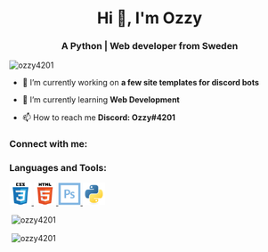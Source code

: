 <h1 align="center">Hi 👋, I'm Ozzy</h1>
<h3 align="center">A Python | Web developer from Sweden</h3>

<p align="left"> <img src="https://komarev.com/ghpvc/?username=ozzy4201&label=Profile%20views&color=0e75b6&style=flat" alt="ozzy4201" /> </p>

- 🔭 I’m currently working on **a few site templates for discord bots**

- 🌱 I’m currently learning **Web Development**

- 📫 How to reach me **Discord: Ozzy#4201**

<h3 align="left">Connect with me:</h3>
<p align="left">
</p>

<h3 align="left">Languages and Tools:</h3>
<p align="left"> <a href="https://www.w3schools.com/css/" target="_blank" rel="noreferrer"> <img src="https://raw.githubusercontent.com/devicons/devicon/master/icons/css3/css3-original-wordmark.svg" alt="css3" width="40" height="40"/> </a> <a href="https://www.w3.org/html/" target="_blank" rel="noreferrer"> <img src="https://raw.githubusercontent.com/devicons/devicon/master/icons/html5/html5-original-wordmark.svg" alt="html5" width="40" height="40"/> </a> <a href="https://www.photoshop.com/en" target="_blank" rel="noreferrer"> <img src="https://raw.githubusercontent.com/devicons/devicon/master/icons/photoshop/photoshop-line.svg" alt="photoshop" width="40" height="40"/> </a> <a href="https://www.python.org" target="_blank" rel="noreferrer"> <img src="https://raw.githubusercontent.com/devicons/devicon/master/icons/python/python-original.svg" alt="python" width="40" height="40"/> </a> </p>

<p>&nbsp;<img align="center" src="https://github-readme-stats.vercel.app/api?username=ozzy4201&show_icons=true&locale=en" alt="ozzy4201" /></p>
<p>&nbsp;<img align="center" src="https://github-readme-stats.vercel.app/api/top-langs/?username=Ozzy4201" alt="ozzy4201" /></p>
